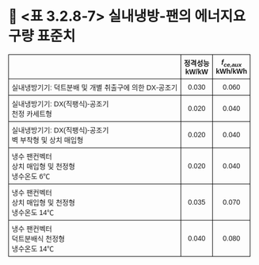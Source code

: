 # 🔹 <표 3.2.8-7> 실내냉방-팬의 에너지요구량 표준치

<!DOCTYPE html>
<html lang="ko">
<head>
  <meta charset="UTF-8">
  <title>정격성능 표</title>
  <style>
    table {
      border-collapse: collapse;
      width: 100%;
      font-family: "Malgun Gothic", sans-serif;
      font-size: 14px;
      text-align: center;
    }
    th, td {
      border: 1px solid black;
      padding: 6px;
    }
    td.left {
      text-align: left;
    }
  </style>
</head>
<body>
  <table>
    <tr>
    <th rowspan="1"></th>
      <th class="left">정격성능<br>kW/kW</th>
      <th><i>f<sub>ce,aux</sub></i><br>kWh/kWh</th>
    </tr>
    <tr>
      <td class="left">실내냉방기기: 덕트분배 및 개별 취출구에 의한 DX-공조기</td>
      <td>0.030</td>
      <td>0.060</td>
    </tr>
    <tr>
      <td class="left">실내냉방기기: DX(직팽식)-공조기<br>천정 카세트형</td>
      <td>0.020</td>
      <td>0.040</td>
    </tr>
    <tr>
      <td class="left">실내냉방기기: DX(직팽식)-공조기<br>벽 부착형 및 상치 매입형</td>
      <td>0.020</td>
      <td>0.040</td>
    </tr>
    <tr>
      <td class="left">냉수 팬컨벡터<br>상치 매입형 및 천정형<br>냉수온도 6℃</td>
      <td>0.020</td>
      <td>0.040</td>
    </tr>
    <tr>
      <td class="left">냉수 팬컨벡터<br>상치 매입형 및 천정형<br>냉수온도 14℃</td>
      <td>0.035</td>
      <td>0.070</td>
    </tr>
    <tr>
      <td class="left">냉수 팬컨벡터<br>덕트분배식 천정형<br>냉수온도 14℃</td>
      <td>0.040</td>
      <td>0.080</td>
    </tr>
  </table>
</body>
</html>
